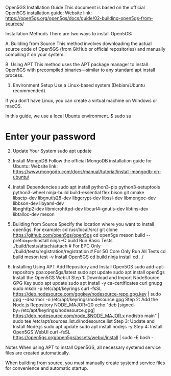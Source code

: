 
Open5GS Installation Guide
This document is based on the official Open5GS installation guide:
Website link: https://open5gs.org/open5gs/docs/guide/02-building-open5gs-from-sources/

Installation Methods
There are two ways to install Open5GS:

A. Building from Source
This method involves downloading the actual source code of Open5GS (from GitHub or official repositories) and manually compiling it on your system.

B. Using APT
This method uses the APT package manager to install Open5GS with precompiled binaries—similar to any standard apt install process.

1. Environment Setup
Use a Linux-based system (Debian/Ubuntu recommended).

If you don’t have Linux, you can create a virtual machine on Windows or macOS.

In this guide, we use a local Ubuntu environment.
$ sudo su
# Enter your password
2. Update Your System
sudo apt update
3. Install MongoDB
Follow the official MongoDB installation guide for Ubuntu:
Website link: https://www.mongodb.com/docs/manual/tutorial/install-mongodb-on-ubuntu/

4. Install Dependencies
sudo apt install python3-pip python3-setuptools python3-wheel ninja-build build-essential flex bison git cmake \
libsctp-dev libgnutls28-dev libgcrypt-dev libssl-dev libmongoc-dev libbson-dev libyaml-dev \
libnghttp2-dev libmicrohttpd-dev libcurl4-gnutls-dev libtins-dev libtalloc-dev meson
5. Building from Source
    Specify the location where you want to install open5gs. For example:
    cd /usr/local/src/
    git clone https://github.com/open5gs/open5gs
    cd open5gs
    meson build --prefix=`pwd`/install
    ninja -C build
    Run Basic Tests
    ./build/tests/attach/attach                # For EPC Only
    ./build/tests/registration/registration    # For 5G Core Only
    Run All Tests
    cd build
    meson test -v
    Install Open5GS
    cd build
    ninja install
    cd ../
6. Installing Using APT
    Add Repository and Install Open5GS
    sudo add-apt-repository ppa:open5gs/latest
    sudo apt update
    sudo apt install open5gs
    Install the Open5GS WebUI
    Step 1: Download and Import NodeSource GPG Key
    sudo apt update
    sudo apt install -y ca-certificates curl gnupg
    sudo mkdir -p /etc/apt/keyrings
    curl -fsSL https://deb.nodesource.com/gpgkey/nodesource-repo.gpg.key | sudo gpg --dearmor -o /etc/apt/keyrings/nodesource.gpg
    Step 2: Add the Node.js Repository
    NODE_MAJOR=20
    echo "deb [signed-by=/etc/apt/keyrings/nodesource.gpg] https://deb.nodesource.com/node_$NODE_MAJOR.x nodistro main" | \
    sudo tee /etc/apt/sources.list.d/nodesource.list
    Step 3: Update and Install Node.js
    sudo apt update
    sudo apt install nodejs -y
    Step 4: Install Open5GS WebUI
    curl -fsSL https://open5gs.org/open5gs/assets/webui/install | sudo -E bash -

Notes
When using APT to install Open5GS, all necessary systemd service files are created automatically.

When building from source, you must manually create systemd service files for convenience and automatic startup.